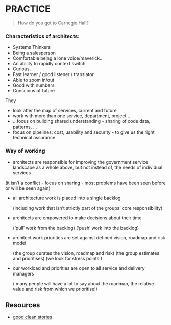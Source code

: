 PRACTICE
========

> How do you get to Carnegie Hall?

### Characteristics of architects:

* Systems Thinkers
* Being a salesperson 
* Comfortable being a lone voice/maverick..
* An ability to rapidly context switch. 
* Curious. 
* Fast learner / good listener / translator. 
* Able to zoom in/out
* Good with numbers
* Conscious of future

They

* look after the map of services, current and future
* work with more than one service, department, project…
* …focus on building shared understanding - sharing of code data, patterns, ...
* focus on pipelines: cost, usability and security - to give us the right technical assurance


### Way of working

* architects are responsible for improving the government service landscape as a whole
 above, but not instead of, the needs of individual services

(it isn’t a conflict - focus on sharing - most problems have been seen before or will be seen again)

* all architecture work is placed into a single backlog
  
  (including work that isn’t strictly part of the groups’ core responsibility)

* architects are empowered to make decisions about their time
  
  (‘pull’ work from the backlog) 
  (‘push’ work into the backlog) 

* architect work priorities are set against defined vision, roadmap and risk model
  
  (the group curates the vision, roadmap and risk)
  (the group estimates and prioritises)
  (we look for stress points!)

* our workload and priorities are open to all service and delivery managers

  ( many people will have a lot to say about the roadmap, the relative value and risk from which we prioritise!)

 
Resources
---------
 
  - [good clean stories](http://en.wikipedia.org/wiki/INVEST_\(mnemonic\))
